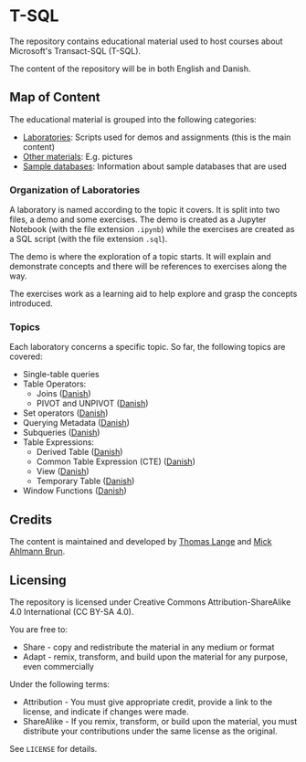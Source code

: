 # T-SQL

The repository contains educational material used to host courses about Microsoft's Transact-SQL (T-SQL).

The content of the repository will be in both English and Danish.

## Map of Content

The educational material is grouped into the following categories:

- [Laboratories](Laboratories): Scripts used for demos and assignments (this is the main content)
- [Other materials](Other-materials): E.g. pictures
- [Sample databases](Sample-databases): Information about sample databases that are used

### Organization of Laboratories

A laboratory is named according to the topic it covers. It is split into two files, a demo and some exercises. The demo is created as a Jupyter Notebook (with the file extension `.ipynb`) while the exercises are created as a SQL script (with the file extension `.sql`).

The demo is where the exploration of a topic starts. It will explain and demonstrate concepts and there will be references to exercises along the way.

The exercises work as a learning aid to help explore and grasp the concepts introduced.

### Topics

Each laboratory concerns a specific topic. So far, the following topics are covered:

- Single-table queries
- Table Operators:
  - Joins ([Danish](Laboratories/Danish/Joins.ipynb))
  - PIVOT and UNPIVOT ([Danish](Laboratories/Danish/PIVOT-and-UNPIVOT.ipynb))
- Set operators ([Danish](Laboratories/Danish/Set-operators.ipynb))
- Querying Metadata ([Danish](Laboratories/Danish/Querying-metadata.ipynb))
- Subqueries ([Danish](Laboratories/Danish/Subqueries.ipynb))
- Table Expressions:
  - Derived Table ([Danish](Laboratories/Danish/Derived-tables.ipynb))
  - Common Table Expression (CTE) ([Danish](Laboratories/Danish/CTE.ipynb))
  - View ([Danish](Laboratories/Danish/Views.ipynb))
  - Temporary Table ([Danish](Laboratories/Danish/Temporary-tables.ipynb))
- Window Functions ([Danish](Laboratories/Danish/Window-functions.ipynb))

## Credits

The content is maintained and developed by [Thomas Lange](https://github.com/thomas-lange-dk) and [Mick Ahlmann Brun](https://github.com/M1ckB).

## Licensing

The repository is licensed under Creative Commons Attribution-ShareAlike 4.0 International (CC BY-SA 4.0).

You are free to:

- Share - copy and redistribute the material in any medium or format
- Adapt - remix, transform, and build upon the material for any purpose, even commercially

Under the following terms:

- Attribution - You must give appropriate credit, provide a link to the license, and indicate if changes were made.
- ShareAlike - If you remix, transform, or build upon the material, you must distribute your contributions under the same license as the original.

See `LICENSE` for details.
